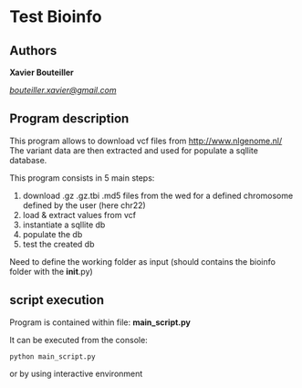 # Test Bioinfo

## Authors

**Xavier Bouteiller**

*bouteiller.xavier@gmail.com* 

## Program description

This program allows to download vcf files from http://www.nlgenome.nl/
The variant data are then extracted and used for populate a sqllite database.

This program consists in 5 main steps:

1. download .gz .gz.tbi .md5 files from the wed for a defined chromosome defined by the user (here chr22)
2. load & extract values from vcf
3. instantiate a sqllite db
4. populate the db
5. test the created db

Need to define the working folder as input (should contains the bioinfo folder with the __init__.py)

## script execution
Program is contained within file: **main_script.py**

It can be executed from the console:
```
python main_script.py
```
or by using interactive environment
